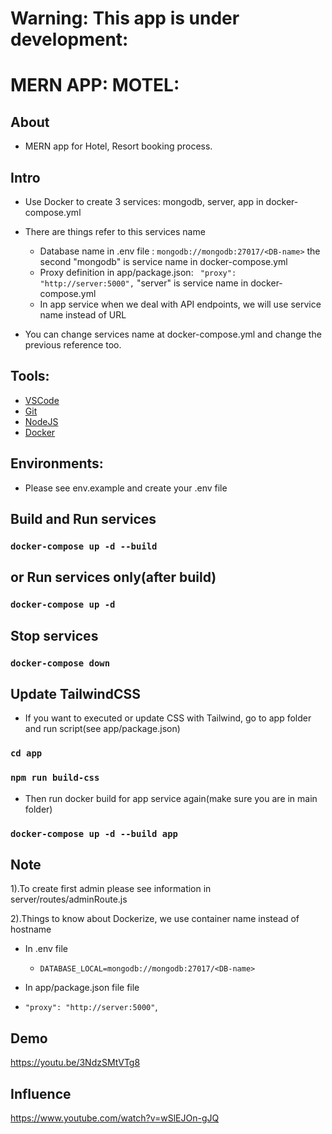 # Warning: This app is under development:

# MERN APP: MOTEL:

## About

- MERN app for Hotel, Resort booking process.

## Intro

- Use Docker to create 3 services: mongodb, server, app in docker-compose.yml
- There are things refer to this services name

  - Database name in .env file : `mongodb://mongodb:27017/<DB-name>` the second "mongodb" is service name in docker-compose.yml
  - Proxy definition in app/package.json: ` "proxy": "http://server:5000",` "server"
    is service name in docker-compose.yml
  - In app service when we deal with API endpoints, we will use service name instead of URL

- You can change services name at docker-compose.yml and change the previous reference too.

## Tools:

- [VSCode](https://code.visualstudio.com/download)
- [Git](https://git-scm.com/downloads)
- [NodeJS](https://nodejs.org/en/download/)
- [Docker](https://docs.docker.com/engine/install/)

## Environments:

- Please see env.example and create your .env file

## Build and Run services

### `docker-compose up -d --build`

## or Run services only(after build)

### `docker-compose up -d`

## Stop services

### `docker-compose down`

## Update TailwindCSS

- If you want to executed or update CSS with Tailwind, go to app folder and run script(see app/package.json)

### `cd app`

### `npm run build-css`

- Then run docker build for app service again(make sure you are in main folder)

### `docker-compose up -d --build app`

## Note

1).To create first admin please see information in server/routes/adminRoute.js

2).Things to know about Dockerize, we use container name instead of hostname

- In .env file

  - `DATABASE_LOCAL=mongodb://mongodb:27017/<DB-name>`

- In app/package.json file file
- `"proxy": "http://server:5000"`,

## Demo

https://youtu.be/3NdzSMtVTg8

## Influence

https://www.youtube.com/watch?v=wSlEJOn-gJQ
